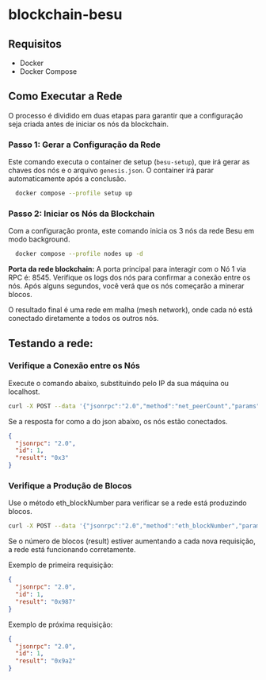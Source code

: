 # blockchain-besu

## Requisitos

* Docker
* Docker Compose


## Como Executar a Rede

O processo é dividido em duas etapas para garantir que a configuração seja criada antes de iniciar os nós da blockchain.


### Passo 1: Gerar a Configuração da Rede

Este comando executa o container de setup (`besu-setup`), que irá gerar as chaves dos nós e o arquivo `genesis.json`. O container irá parar automaticamente após a conclusão.

```bash
  docker compose --profile setup up
```

### Passo 2: Iniciar os Nós da Blockchain

Com a configuração pronta, este comando inicia os 3 nós da rede Besu em modo background.

```bash
  docker compose --profile nodes up -d
```


**Porta da rede blockchain:**
A porta principal para interagir com o Nó 1 via RPC é: 8545. Verifique os logs dos nós para confirmar a conexão entre os nós. Após alguns segundos, você verá que os nós começarão a minerar blocos.

O resultado final é uma rede em malha (mesh network), onde cada nó está conectado diretamente a todos os outros nós. 


## Testando a rede:

### Verifique a Conexão entre os Nós

Execute o comando abaixo, substituindo <IP> pelo IP da sua máquina ou localhost.


```bash
curl -X POST --data '{"jsonrpc":"2.0","method":"net_peerCount","params":[],"id":1}' http://<IP>:8545
```


Se a resposta for como a do json abaixo, os nós estão conectados.

```json
{
  "jsonrpc": "2.0",
  "id": 1,
  "result": "0x3"
}
```

### Verifique a Produção de Blocos
Use o método eth_blockNumber para verificar se a rede está produzindo blocos.

```bash
curl -X POST --data '{"jsonrpc":"2.0","method":"eth_blockNumber","params":[],"id":1}' http://<IP>:8545
```

Se o número de blocos (result) estiver aumentando a cada nova requisição, a rede está funcionando corretamente.

Exemplo de primeira requisição:

```json
{
  "jsonrpc": "2.0",
  "id": 1,
  "result": "0x987"
}
```

Exemplo de próxima requisição:

```json
{
  "jsonrpc": "2.0",
  "id": 1,
  "result": "0x9a2"
}
```
